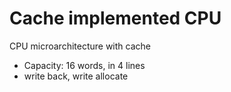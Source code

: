 # Cache implemented CPU

CPU microarchitecture with cache
- Capacity: 16 words, in 4 lines
- write back, write allocate
